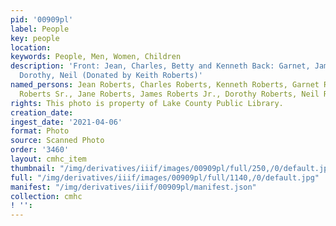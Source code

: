 ```yaml
---
pid: '00909pl'
label: People
key: people
location: 
keywords: People, Men, Women, Children
description: 'Front: Jean, Charles, Betty and Kenneth Back: Garnet, James, Jane, James,
  Dorothy, Neil (Donated by Keith Roberts)'
named_persons: Jean Roberts, Charles Roberts, Kenneth Roberts, Garnet Roberts, James
  Roberts Sr., Jane Roberts, James Roberts Jr., Dorothy Roberts, Neil Robert
rights: This photo is property of Lake County Public Library.
creation_date: 
ingest_date: '2021-04-06'
format: Photo
source: Scanned Photo
order: '3460'
layout: cmhc_item
thumbnail: "/img/derivatives/iiif/images/00909pl/full/250,/0/default.jpg"
full: "/img/derivatives/iiif/images/00909pl/full/1140,/0/default.jpg"
manifest: "/img/derivatives/iiif/00909pl/manifest.json"
collection: cmhc
! '': 
---
```

